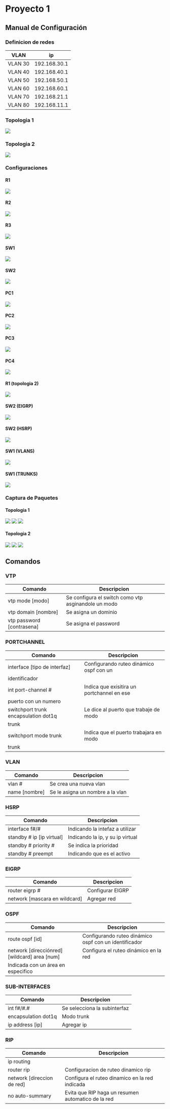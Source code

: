 # Proyecto 1

## Manual de Configuración

### Definicion de redes
| VLAN | ip |
|---|---|
| VLAN 30 | 192.168.30.1 |
| VLAN 40 | 192.168.40.1 |
| VLAN 50 | 192.168.50.1 |
| VLAN 60 | 192.168.60.1 |
| VLAN 70 | 192.168.21.1 |
| VLAN 80 | 192.168.11.1 |

### Topologia 1
![](imgs/topo1.JPG)

### Topologia 2
![](imgs/topologia2.png)

### Configuraciones

#### R1
![](imgs/ip_r1.JPG)

#### R2
![](imgs/ip_r2.JPG)

#### R3
![](imgs/ip_r3.JPG)

#### SW1
![](imgs/trunk_sw1.JPG)

#### SW2
![](imgs/trunk_sw2.JPG)

#### PC1
![](imgs/pc1.JPG)

#### PC2
![](imgs/pc2.JPG)

#### PC3
![](imgs/pc3.JPG)

#### PC4
![](imgs/pc4.JPG)

#### R1 (topologia 2)
![](imgs/router1.png)

#### SW2 (EIGRP)
![](imgs/eigrp.png)

#### SW2 (HSRP)
![](imgs/hsrp.png)

#### SW1 (VLANS)
![](imgs/vlans.png)

#### SW1 (TRUNKS)
![](imgs/trunk.png)

### Captura de Paquetes

#### Topologia 1
![](imgs/paquetes_ping.JPG)
![](imgs/paquetes_direcciones.JPG)
![](imgs/capturas_hex.JPG)

#### Topologia 2
![](imgs/paquetes_ping.JPG)
![](imgs/paquetes_direcciones.JPG)
![](imgs/capturas_hex.JPG)


## Comandos

### VTP
| Comando | Descripcion |
|---|---|
| vtp mode [modo] | Se configura el switch como vtp asginandole un modo |
| vtp domain [nombre] | Se asigna un dominio |
| vtp password [contrasena] | Se asigna el password |

### PORTCHANNEL
| Comando | Descripcion |
|---|---|
| interface [tipo de interfaz] | Configurando ruteo dinámico ospf con un
identificador |
| int port-channel # | Indica que exisitira un portchannel en ese
puerto con un numero |
| switchport trunk encapsulation dot1q | Le dice al puerto que trabaje de modo
trunk |
| switchport mode trunk | Indica que el puerto trabajara en modo
trunk |

### VLAN
| Comando | Descripcion |
|---|---|
| vlan # | Se crea una nueva vlan |
| name [nombre] | Se le asigna un nombre a la vlan |

### HSRP
| Comando | Descripcion |
|---|---|
| interface f#/# | Indicando la intefaz a utilizar |
| standby # ip [ip virtual] | Indicando la ip, y su ip virtual |
| standby # priority # | Se indica la prioridad |
| standby # preempt | Indicando que es el activo |

### EIGRP
| Comando | Descripcion |
|---|---|
| router eigrp # | Configurar EIGRP |
| network [mascara en wildcard] | Agregar red |

### OSPF
| Comando | Descripcion |
|---|---|
| route ospf [id] | Configurando ruteo dinámico ospf con un identificador |
| network [direcciónred] [wildcard] area [num] | Configura el ruteo dinámico en la red
Indicada con un área en especifico |

### SUB-INTERFACES
| Comando | Descripcion |
|---|---|
| int f#/#.# | Se selecciona la subinterfaz |
| encapsulation dot1q | Modo trunk |
| ip address [ip] | Agregar ip |

### RIP
| Comando | Descripcion |
|---|---|
| ip routing |  |
| router rip | Configuracion de ruteo dinamico rip |
| network [direccion de red] | Configura el ruteo dinamico en la red indicada |
| no auto-summary | Evita que RIP haga un resumen automatico de la red |


